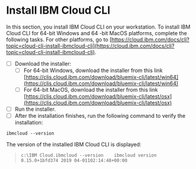 # Install IBM Cloud CLI

In this section, you install IBM Cloud CLI on your workstation. To install IBM Cloud CLI for 64-bit Windows and 64 -bit MacOS platforms, complete the following tasks. For other platforms, go to [https://cloud.ibm.com/docs/cli?topic=cloud-cli-install-ibmcloud-cli](https://cloud.ibm.com/docs/cli?topic=cloud-cli-install-ibmcloud-cli).

* [ ] Download the installer:
  * [ ] For 64-bit Windows, download the installer from this link [https://clis.cloud.ibm.com/download/bluemix-cli/latest/win64](https://clis.cloud.ibm.com/download/bluemix-cli/latest/win64)
  * [ ]  For 64-bit MacOS, download the installer from this link [https://clis.cloud.ibm.com/download/bluemix-cli/latest/osx](https://clis.cloud.ibm.com/download/bluemix-cli/latest/osx)
* [ ] Run the installer. 
* [ ] After the installation finishes, run the following command to verify the installation:

```text
ibmcloud --version
```

The version of the installed IBM Cloud CLI is displayed:

> `c:\IBM Cloud.ibmcloud --version   
> ibmcloud version 0.15.0+1bfd374 2019 04-01102:14:48+00:00`



